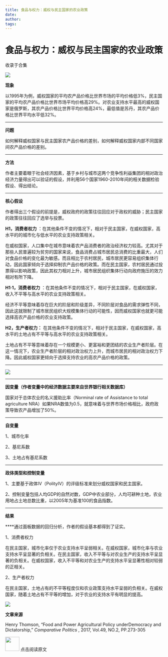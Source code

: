 ```yaml
---
title: 食品与权力：威权与民主国家的农业政策
date: 
author: 
tags: 
---
```

# 食品与权力：威权与民主国家的农业政策


收录于合集

![](/images/681/2.gif)  

**现象**

以1995年为例，威权国家的平均农产品价格比世界市场的平均价格低3%，民主国家的平均农产品价格比世界市场平均价格高29%。对农业支持水平最高的威权国家是俄罗斯，其农产品价格比世界平均价格高24%，最低值是苏丹，其农产品价格比世界平均水平低32%。

 ****

**问题**

如何解释威权国家与民主国家农产品价格的差别，如何解释威权国家内部不同国家间农产品价格的差别。

 ****

**方法**

作者主要着眼于社会经济因素，基于乡村与城市这两个竞争性利益集团的相对政治经济力量得出可以验证的假设，并利用56个国家1960-2010年间的相关数据检验假设、得出结论。

 ****

**核心假设**

作者得出三个假设的前提是，威权政府的政策往往回应对于政权的威胁；民主国家的政策往往回应了选举与投票。

**H1，消费者权力** ：在其他条件不变的情况下，相对于民主国家，在威权国家，高水平的的城市化与低水平的农业支持政策相关。

在威权国家，人口集中在城市意味着农产品消费者的政治经济权力较高。尤其对于那些人民普遍较为贫穷的国家来说，食品消费占城市居民总消费的比重最大，人们对食品价格的变化最为敏感。而且相比于农村居民，城市居民更容易组织集体行动，因此国家倾向于选择抑制农产品价格的政策。而在民主国家，农村居民通过投票得以影响政策，因此其权力相对上升，城市居民组织集体行动向政府施压的效力相对有所下降。

**H1·1，消费者权力** ：在其他条件不变的情况下，相对于民主国家，在威权国家，收入不平等与高水平的农业支持政策相关。

经济不平等意味着存在巨大的阶层和阶级差异，不同阶层对食品的需求弹性不同，因此这就限制了城市居民组织大规模集体行动的可能性，因而威权国家也就更可能选择高农产品价格的农业支持政策。

**H2，生产者权力：** 在其他条件不变的情况下，相对于民主国家，在威权国家，高水平的土地占有不平等与高水平的农业支持政策相关。

土地占有不平等意味着存在一个规模更小、更富裕和更团结的农业生产者阶层。在这一情况下，农业生产者阶层的相对政治权力上升，而城市居民的相对政治权力下降。因此威权国家更倾向于选择支持农业的高农产品价格的政策。

 ****

![](/images/681/3.jpeg)

****  

**因变量（作者变量中的经济数据主要来自世界银行相关数据库）**

国家对于总体农业的名义援助比率（Norminal rate of Assistance to total agriculture
NRA）如果NRA数值为0.5，就意味着与世界市场价格相比，政府政策导致农产品增加了50%。

 ****

**自变量**

1、城市化率

2、基尼系数

3、土地占有基尼系数

 ****

**政体类型和控制变量**

1、主要基于政体Ⅳ（PolityⅣ）的评级标准来划分威权国家和民主国家。

2、控制变量包括人均GDP的自然对数，GDP中农业部分，人均可耕种土地，农业用地占土地总数比重，以2005年为基准100的食品指数。

 ****

**结果**

 ****通过面板数据的回归分析，作者的假设基本都得到了证实。

1、消费者权力

在民主国家，城市化率仅于农业支持水平呈弱相关。在威权国家，城市化率与农业支持水平呈显著的负相关。在民主国家，收入不平等与对农业生产的支持水平呈显著的负相关。在威权国家，收入不平等和对农业生产的支持水平呈显著性相对较弱的正相关。

2、生产者权力

在民主国家，土地占有的不平等程度仅和农业政策支持水平呈弱的负相关。在威权国家，随着土地占有不平等的增加，对于农业的支持水平有明显的提高。

<img src='/images/681/4.gif' width='auto' />

**文章来源**

Henry Thomson, “Food and Power Agricultural Policy underDemocracy and
Dictatorship,” _Comparative Politics_ , 2017, Vol.49, NO.2, PP.273-305

<img src='/images/681/5.gif' width='45px' height='' /> 点击阅读原文  

